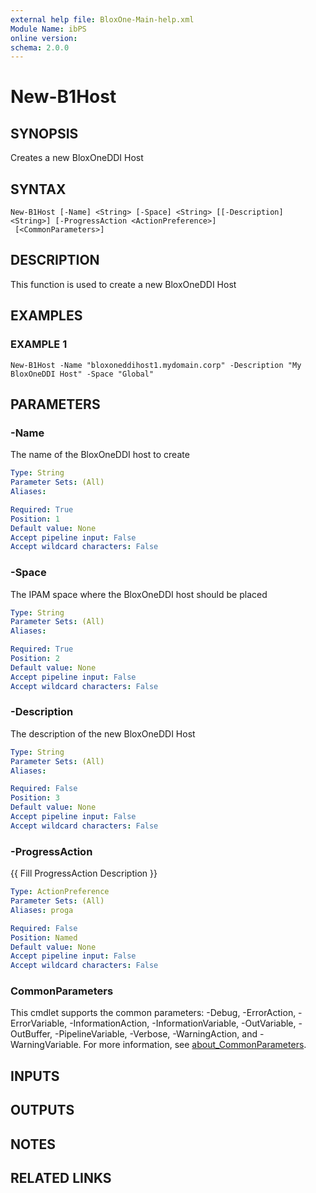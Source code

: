 ```yaml
---
external help file: BloxOne-Main-help.xml
Module Name: ibPS
online version:
schema: 2.0.0
---
```


# New-B1Host

## SYNOPSIS
Creates a new BloxOneDDI Host

## SYNTAX

```
New-B1Host [-Name] <String> [-Space] <String> [[-Description] <String>] [-ProgressAction <ActionPreference>]
 [<CommonParameters>]
```

## DESCRIPTION
This function is used to create a new BloxOneDDI Host

## EXAMPLES

### EXAMPLE 1
```
New-B1Host -Name "bloxoneddihost1.mydomain.corp" -Description "My BloxOneDDI Host" -Space "Global"
```

## PARAMETERS

### -Name
The name of the BloxOneDDI host to create

```yaml
Type: String
Parameter Sets: (All)
Aliases:

Required: True
Position: 1
Default value: None
Accept pipeline input: False
Accept wildcard characters: False
```

### -Space
The IPAM space where the BloxOneDDI host should be placed

```yaml
Type: String
Parameter Sets: (All)
Aliases:

Required: True
Position: 2
Default value: None
Accept pipeline input: False
Accept wildcard characters: False
```

### -Description
The description of the new BloxOneDDI Host

```yaml
Type: String
Parameter Sets: (All)
Aliases:

Required: False
Position: 3
Default value: None
Accept pipeline input: False
Accept wildcard characters: False
```

### -ProgressAction
{{ Fill ProgressAction Description }}

```yaml
Type: ActionPreference
Parameter Sets: (All)
Aliases: proga

Required: False
Position: Named
Default value: None
Accept pipeline input: False
Accept wildcard characters: False
```

### CommonParameters
This cmdlet supports the common parameters: -Debug, -ErrorAction, -ErrorVariable, -InformationAction, -InformationVariable, -OutVariable, -OutBuffer, -PipelineVariable, -Verbose, -WarningAction, and -WarningVariable. For more information, see [about_CommonParameters](http://go.microsoft.com/fwlink/?LinkID=113216).

## INPUTS

## OUTPUTS

## NOTES

## RELATED LINKS
